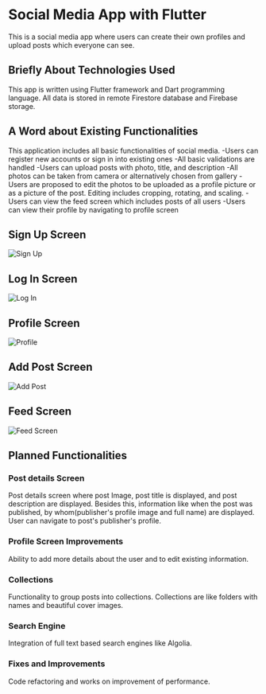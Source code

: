 # Social Media App with Flutter
This is a social media app where users can create their own profiles and upload posts which everyone can see.

## Briefly About Technologies Used
This app is written using Flutter framework and Dart programming language. All data is stored in remote Firestore database and Firebase storage.


## A Word about Existing Functionalities
This application includes all basic functionalities of social media. 
-Users can register new accounts or sign in into existing ones
-All basic validations are handled
-Users can upload posts with photo, title, and description
-All photos can be taken from camera or alternatively chosen from gallery
-Users are proposed to edit the photos to be uploaded as a profile picture or as a picture of the post. Editing includes cropping, rotating, and scaling.
-Users can view the feed screen which includes posts of all users
-Users can view their profile by navigating to profile screen

## Sign Up Screen
![Sign Up](https://user-images.githubusercontent.com/86743936/144718807-5849e8f9-58fd-4e95-b74d-12d972b5a62f.jpg)

## Log In Screen
![Log In](https://user-images.githubusercontent.com/86743936/144718698-240f2f54-3080-4748-9d6b-320792ee55a9.jpg)

## Profile Screen
![Profile](https://user-images.githubusercontent.com/86743936/144718716-e1b40f81-e439-4ff1-81f5-f3af95c0095f.jpg)

## Add Post Screen
![Add Post](https://user-images.githubusercontent.com/86743936/144718792-88371bb6-c468-4287-9e3b-c3c8985d2a9c.jpg)

## Feed Screen
![Feed Screen](https://user-images.githubusercontent.com/86743936/144718730-d5406d2a-8092-4ec1-afee-b8e6759d5d8b.jpg)

##

## Planned Functionalities
### Post details Screen
Post details screen where post Image, post title is displayed, and post description are displayed. Besides this, information like when the post was published, by whom(publisher's profile image and full name) are displayed. User can navigate to post's publisher's profile.
### Profile Screen Improvements
Ability to add more details about the user and to edit existing information.
### Collections
Functionality to group posts into collections. Collections are like folders with names and beautiful cover images.
### Search Engine
Integration of full text based search engines like Algolia.
### Fixes and Improvements
Code refactoring and works on improvement of performance.
